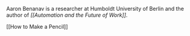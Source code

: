 Aaron Benanav is a researcher at Humboldt University of Berlin and the author of _[[Automation and the Future of Work]]_.

[[How to Make a Pencil]]